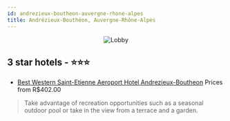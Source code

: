 ```yaml
---
id: andrezieux-boutheon-auvergne-rhone-alpes
title: Andrézieux-Bouthéon, Auvergne-Rhône-Alpes
---
```


<center><img src="https://i.travelapi.com/hotels/2000000/1400000/1397600/1397588/390c4de8_z.jpg" alt="Lobby" /></center>


##  3 star hotels - ⭐️⭐️⭐️

-    [Best Western Saint-Etienne Aeroport Hotel Andrezieux-Boutheon](https://us.hurb.com/hotels/andrezieux-boutheon/best-western-saint-etienne-aeroport-hotel-andrezieux-boutheon-JNP-JP034464?cmp=18055) Prices from R$402.00
   > Take advantage of recreation opportunities such as a seasonal outdoor pool or take in the view from a terrace and a garden.
